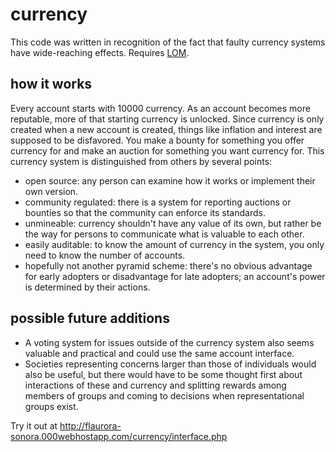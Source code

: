 # currency
This code was written in recognition of the fact that faulty currency systems have wide-reaching effects. Requires <a href="https://github.com/flaurora-sonora/LOM">LOM</a>.

<h2>how it works</h2>

Every account starts with 10000 currency. As an account becomes more reputable, more of that starting currency is unlocked. 
Since currency is only created when a new account is created, things like inflation and interest are supposed to be disfavored.
You make a bounty for something you offer currency for and make an auction for something you want currency for. 
This currency system is distinguished from others by several points:

<ul>
<li>open source: any person can examine how it works or implement their own version.</li>
<li>community regulated: there is a system for reporting auctions or bounties so that the community can enforce its standards.</li>
<li>unmineable: currency shouldn't have any value of its own, but rather be the way for persons to communicate what is valuable to each other.</li>
<li>easily auditable: to know the amount of currency in the system, you only need to know the number of accounts.</li>
<li>hopefully not another pyramid scheme: there's no obvious advantage for early adopters or disadvantage for late adopters; an 
account's power is determined by their actions.</li>
</ul>

<h2>possible future additions</h2>

<ul>
<li>A voting system for issues outside of the currency system also seems valuable and practical and could use the same account interface.</li>
<li>Societies representing concerns larger than those of individuals would also be useful, but there would have to be some thought
first about interactions of these and currency and splitting rewards among members of groups and coming to decisions when representational 
groups exist.</li>
</ul>

Try it out at <a href="http://flaurora-sonora.000webhostapp.com/currency/interface.php">http://flaurora-sonora.000webhostapp.com/currency/interface.php</a>

